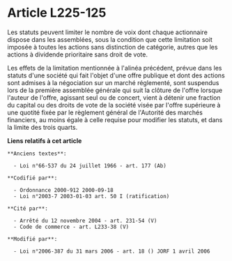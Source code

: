 # Article L225-125

Les statuts peuvent limiter le nombre de voix dont chaque actionnaire dispose dans les assemblées, sous la condition que
cette limitation soit imposée à toutes les actions sans distinction de catégorie, autres que les actions à dividende
prioritaire sans droit de vote.

Les effets de la limitation mentionnée à l'alinéa précédent, prévue dans les statuts d'une société qui fait l'objet d'une
offre publique et dont des actions sont admises à la négociation sur un marché réglementé, sont suspendus lors de la première
assemblée générale qui suit la clôture de l'offre lorsque l'auteur de l'offre, agissant seul ou de concert, vient à détenir
une fraction du capital ou des droits de vote de la société visée par l'offre supérieure à une quotité fixée par le règlement
général de l'Autorité des marchés financiers, au moins égale à celle requise pour modifier les statuts, et dans la limite des
trois quarts.

**Liens relatifs à cet article**

	**Anciens textes**:

	  - Loi n°66-537 du 24 juillet 1966 - art. 177 (Ab)

	**Codifié par**:

	  - Ordonnance 2000-912 2000-09-18
	  - Loi n°2003-7 2003-01-03 art. 50 I (ratification)

	**Cité par**:

	  - Arrêté du 12 novembre 2004 - art. 231-54 (V)
	  - Code de commerce - art. L233-38 (V)

	**Modifié par**:

	  - Loi n°2006-387 du 31 mars 2006 - art. 18 () JORF 1 avril 2006
